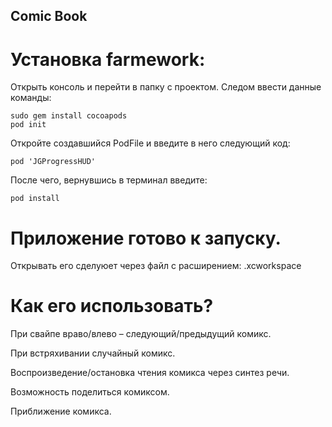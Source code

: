## Comic Book

# Установка farmework: 
Открыть консоль и перейти в папку с проектом. 
Следом ввести данные команды: 

    sudo gem install cocoapods
    pod init

Откройте создавшийся PodFile и введите в него следующий код: 

    pod 'JGProgressHUD'

После чего, вернувшись в терминал введите: 

    pod install 

# Приложение готово к запуску.

Открывать его сделуюет через файл с расширением: .xcworkspace

# Как его использовать?

При свайпе враво/влево – следующий/предыдущий комикс.

При встряхивании случайный комикс.

Воспроизведение/остановка чтения комикса через синтез речи.

Возможность поделиться комиксом.

Приближение комикса.
